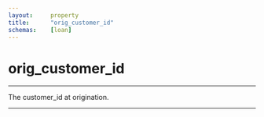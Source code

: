 ```yaml
---
layout:     property
title:      "orig_customer_id"
schemas:    [loan]
---
```


# orig_customer_id

---

The customer_id at origination.

--- 
